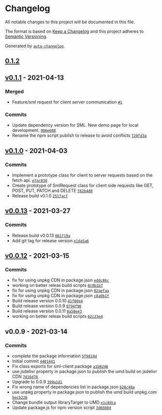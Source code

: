 # Changelog

All notable changes to this project will be documented in this file.

The format is based on [Keep a Changelog](https://keepachangelog.com/en/1.0.0/)
and this project adheres to [Semantic Versioning](https://semver.org/spec/v2.0.0.html).

Generated by [`auto-changelog`](https://github.com/CookPete/auto-changelog).

## [0.1.2](https://github.com/GELight/sml-client/compare/v0.1.1...0.1.2)

## [v0.1.1](https://github.com/GELight/sml-client/compare/v0.1.0...v0.1.1) - 2021-04-13

### Merged

- Feature/sml request for client server communication [`#1`](https://github.com/GELight/sml-client/pull/1)

### Commits

- Update dependency version for SML. New demo page for local development. [`986e688`](https://github.com/GELight/sml-client/commit/986e688cb8487cccf97e43bbc0d132298592b2e7)
- Rename the npm script publish to release to avoid conflicts [`720fd3a`](https://github.com/GELight/sml-client/commit/720fd3ab51c19a8f28319286a8e86dca28c46a67)

## [v0.1.0](https://github.com/GELight/sml-client/compare/v0.0.13...v0.1.0) - 2021-04-03

### Commits

- Implement a prototype class for client to server requests based on the fetch api. [`e7ac83d`](https://github.com/GELight/sml-client/commit/e7ac83d9f531aa34981576566ffd9dc578ea5ef4)
- Create prototype of SmlRequest class for client side requests like GET, POST, PUT, PATCH and DELETE [`f62b4d8`](https://github.com/GELight/sml-client/commit/f62b4d848d5ef327e95064edd80b280d4209b67c)
- Release build v0.1.0 [`251facf`](https://github.com/GELight/sml-client/commit/251facf00f41ea9e23c7e34f4b242d77f5fd9866)

## [v0.0.13](https://github.com/GELight/sml-client/compare/v0.0.12...v0.0.13) - 2021-03-27

### Commits

- Release build v0.0.13 [`061f19a`](https://github.com/GELight/sml-client/commit/061f19a6796c38f3c09ef13738a97fe9b02d9dd8)
- Add git tag for release version [`e1da5a6`](https://github.com/GELight/sml-client/commit/e1da5a6a736660d1b07c02481d4aa5a63b0c059e)

## [v0.0.12](https://github.com/GELight/sml-client/compare/v0.0.9...v0.0.12) - 2021-03-15

### Commits

- fix for using unpkg CDN in package.json [`eddc86c`](https://github.com/GELight/sml-client/commit/eddc86ca7a95b830c2c4a05f040808a512fe6198)
- working on better releas build scripts [`0c9b1b7`](https://github.com/GELight/sml-client/commit/0c9b1b7dcdc64e7b6f956e9c42b9d72581ff013e)
- fix for using unpkg CDN in package.json [`02aefaa`](https://github.com/GELight/sml-client/commit/02aefaaf4df43bd55eb8911770bf53ee2815d598)
- fix for using unpkg CDN in package.json [`c8a0b1f`](https://github.com/GELight/sml-client/commit/c8a0b1f06e3ff766e53d56d1cebcf473ff8b66ca)
- Build release version 0.0.10 [`41f80e4`](https://github.com/GELight/sml-client/commit/41f80e49f9b1ce13a7381754c81cf1c233b730fb)
- Build release version 0.0.9 [`0794f96`](https://github.com/GELight/sml-client/commit/0794f962250a2d1bacd2c2effbbc5018763524d2)
- Build release version 0.0.11 [`8a58ee3`](https://github.com/GELight/sml-client/commit/8a58ee364ea67cff9464661bac5e87d89e20d6c8)
- working on better releas build scripts [`62c23e4`](https://github.com/GELight/sml-client/commit/62c23e4f27dab7100be0e3e3ca9455f34ccf9b6b)

## v0.0.9 - 2021-03-14

### Commits

- complete the package information [`5f9818d`](https://github.com/GELight/sml-client/commit/5f9818d75f51b7760fd8fd313dc58c5bcd93f748)
- Initial commit [`4481441`](https://github.com/GELight/sml-client/commit/44814413de7977af9167cc41467d9253de589d0f)
- Fix class exports for sml-client package [`a1b8246`](https://github.com/GELight/sml-client/commit/a1b82461e1dbceff142d8611c325483bf017f3ef)
- use jsdelivr property in package.json to publish the umd build on jsdelivr CDN [`7d16d78`](https://github.com/GELight/sml-client/commit/7d16d789e89e4b026e5da03ec906ce5afac5b593)
- Upgrade to 0.0.9 [`399a1d1`](https://github.com/GELight/sml-client/commit/399a1d1e7067ff1ddf17d64fe770369df77d17eb)
- Fix wrong name of dependencies list in package.json [`b28c48a`](https://github.com/GELight/sml-client/commit/b28c48ad4f706c90ea367e7de3103a124fc517a5)
- use unpkg property in package.json to publish the umd build unpkg.com [`becb22b`](https://github.com/GELight/sml-client/commit/becb22b901776680a583fc7a1e64872b91c9354e)
- Change bundle output libraryTarget to UMD [`e1c8dca`](https://github.com/GELight/sml-client/commit/e1c8dca97b3dd0a447405e615190be4e1999df05)
- Update package.js for npm version script [`3d6608d`](https://github.com/GELight/sml-client/commit/3d6608d0e664e4d66f027877f46829b3e25472d1)
